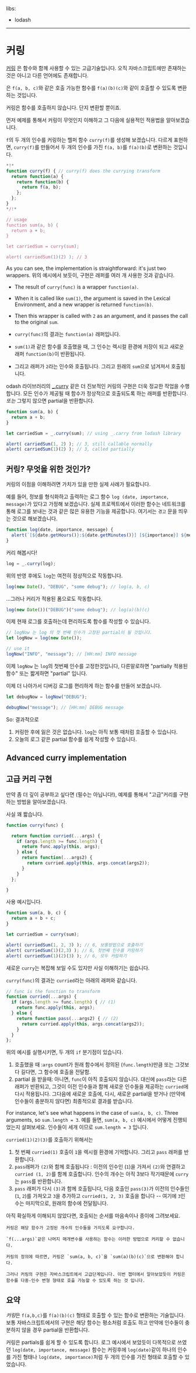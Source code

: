 libs:
  - lodash

---

# 커링

[커링](https://en.wikipedia.org/wiki/Currying) 은 함수와 함께 사용할 수 있는 고급기술입니다. 오직 자바스크립트에만 존재하는 것은 아니고 다른 언어에도 존재합니다.

은 `f(a, b, c)`와 같은 호출 가능한 함수를 `f(a)(b)(c)`와 같이 호출할 수 있도록 변환하는 것입니다.

커링은 함수를 호출하지 않습니다. 단지 변환할 뿐이죠.

먼저 예제를 통해서 커링이 무엇인지 이해하고 그 다음에 실용적인 적용법을 알아보겠습니다.

`f`의 두 개의 인수를 커링하는 헬퍼 함수 `curry(f)`를 생성해 보겠습니다. 다르게 표현하면, `curry(f)`를 만들어서 두 개의 인수를 가진 `f(a, b)`를 `f(a)(b)`로 변환하는 것입니다.

```js run
*!*
function curry(f) { // curry(f) does the currying transform
  return function(a) {
    return function(b) {
      return f(a, b);
    };
  };
}
*/!*

// usage
function sum(a, b) {
  return a + b;
}

let carriedSum = curry(sum);

alert( carriedSum(1)(2) ); // 3
```

As you can see, the implementation is straightforward: it's just two wrappers.
위의 예시에서 보듯이, 구현은 래퍼를 여러 개 사용한 것과 같습니다.

- The result of `curry(func)` is a wrapper `function(a)`.
- When it is called like `sum(1)`, the argument is saved in the Lexical Environment, and a new wrapper is returned `function(b)`.
- Then this wrapper is called with `2` as an argument, and it passes the call to the original `sum`.

- `curry(func)`의 결과는 `function(a)` 래퍼입니다.
- `sum(1)`과 같은 함수를 호출했을 때, 그 인수는 렉시컬 환경에 저장이 되고 새로운 래퍼 `function(b)`이 반환됩니다.
- 그리고 래퍼가 `2`라는 인수와 호출됩니다. 그리고 원래의 `sum`으로 넘겨져서 호출됩니다. 

odash 라이브러리의 [_.curry](https://lodash.com/docs#curry) 같은 더 진보적인 커링의 구현은 더욱 정교한 작업을 수행합니다. 모든 인수가 제공될 때 함수가 정상적으로 호출되도록 하는 래퍼를 반환합니다. *또는* 그렇지 않으면 partial을 반환합니다.

```js run
function sum(a, b) {
  return a + b;
}

let carriedSum = _.curry(sum); // using _.carry from lodash library

alert( carriedSum(1, 2) ); // 3, still callable normally
alert( carriedSum(1)(2) ); // 3, called partially
```

## 커링? 무엇을 위한 것인가?

커링의 이점을 이해하려면 가치가 있을 만한 실제 사례가 필요합니다.

예를 들어, 정보를 형식화하고 출력하는 로그 함수 `log (date, importance, message)`가 있다고 가정해 보겠습니다. 실제 프로젝트에서 이러한 함수는 네트워크를 통해 로그를 보내는 것과 같은 많은 유용한 기능을 제공합니다. 여기서는 `경고` 문을 띄우는 것으로 해보겠습니다.

```js
function log(date, importance, message) {
  alert(`[${date.getHours()}:${date.getMinutes()}] [${importance}] ${message}`);
}
```

커리 해봅시다!

```js
log = _.curry(log);
```

위의 반영 후에도 `log`는 여전히 정상적으로 작동합니다.

```js
log(new Date(), "DEBUG", "some debug"); // log(a, b, c)
```

...그러나 커리가 적용된 폼으로도 작동합니다.

```js
log(new Date())("DEBUG")("some debug"); // log(a)(b)(c)
```

이제 현재 로그를 호출하는데 편리하도록 함수를 작성할 수 있습니다.

```js
// logNow 는 log 의 첫 번째 인수가 고정된 partial이 될 것입니다.
let logNow = log(new Date());

// use it
logNow("INFO", "message"); // [HH:mm] INFO message
```

이제 `logNow` 는 `log`의 첫번째 인수를 고정한것입니다, 다른말로하면 "partially 적용된 함수" 또는 짧게하면 "partial" 입니다.

이제 더 나아가서 디버깅 로그를 편리하게 하는 함수를 만들어 보겠습니다.

```js
let debugNow = logNow("DEBUG");

debugNow("message"); // [HH:mm] DEBUG message
```

So:
결과적으로
1. 커링한 후에 잃은 것은 없습니다. `log`는 아직 보통 때처럼 호출할 수 있습니다.
2. 오늘의 로그 같은 partial 함수를 쉽게 작성할 수 있습니다.


## Advanced curry implementation
## 고급 커리 구현

만약 좀 더 깊이 공부하고 싶다면 (필수는 아닙니다!), 예제를 통해서 "고급"커리를 구현하는 방법을 알아보겠습니다.

사실 꽤 짧습니다.

```js
function curry(func) {

  return function curried(...args) {
    if (args.length >= func.length) {
      return func.apply(this, args);
    } else {
      return function(...args2) {
        return curried.apply(this, args.concat(args2));
      }
    }
  };

}
```

사용 예시입니다.

```js
function sum(a, b, c) {
  return a + b + c;
}

let curriedSum = curry(sum);

alert( curriedSum(1, 2, 3) ); // 6, 보통방법으로 호출하기
alert( curriedSum(1)(2,3) ); // 6, 첫번째 인수를 커링하기
alert( curriedSum(1)(2)(3) ); // 6, 모두 커링하기
```

새로운 `curry`는 복잡해 보일 수도 있지만 사실 이해하기는 쉽습니다.

`curry(func)`의 결과는 `curried`라는 아래의 래퍼와 같습니다.

```js
// func is the function to transform
function curried(...args) {
  if (args.length >= func.length) { // (1)
    return func.apply(this, args);
  } else {
    return function pass(...args2) { // (2)
      return curried.apply(this, args.concat(args2));
    }
  }
};
```

위의 예시를 실행시키면, 두 개의 `if` 분기점이 있습니다.

1. 호출했을 때 :`args` count가 원래 함수에서 정의된 (`func.length`)만큼 또는 그것보다 길다면, 그 함수에 호출을 전달함.
2. partial 을 받을때: 아니면, `func`이 아직 호출되지 않습니다. 대신에 `pass`라는 다른 래퍼가 반환되고, 그것이 이전 인수들과 함께 새로운 인수들을 제공하는 `curried`에 다시 적용됩니다. 그다음에 새로운 호출에, 다시, 새로운 partial을 받거나 (만약에 인수들이 충분하지 않다면) 최종적으로 결과를 받습니다. 

For instance, let's see what happens in the case of `sum(a, b, c)`. Three arguments, so `sum.length = 3`.
예를 들면, `sum(a, b, c)` 예시에서 어떻게 진행되었는지 살펴보세요. 인수들이 세개 이므로 `sum.length = 3` 입니다.

`curried(1)(2)(3)`를 호출하기 위해서는

1. 첫 번째 `curried(1)` 호출이 `1`을 렉시컬 환경에 기억합니다. 그리고 `pass` 래퍼를 반환합니다.
2. `pass`래퍼가 `(2)`와 함께 호출됩니다 : 이전의 인수인 (`1`)을 가져서 `(2)`와 연결하고`curried (1, 2)`를 함께 호출합니다. 인수의 개수는 아직 3보다 작기때문에 `curry`는 `pass`를 반환합니다.
3. `pass` 래퍼가 다시 `(3)`과 함께 호출됩니다, 다음 호출인 `pass(3)`가 이전의 인수들인 (`1`, `2`)를 가져오고 `3`을 추가하고 `curried(1, 2, 3)` 호출을 합니다 -- 여기에 `3`인수는 마지막으로, 원래의 함수에 전달됩니다.

아직 확실하게 이해되지 않았다면, 호출되는 순서를 마음속이나 종이에 그려보세요.

```smart header="오직 고정된 길이의 함수들만 사용가능합니다"
커링은 해당 함수가 고정된 개수의 인수들을 가지도록 요구합니다.

`f(...args)`같은 나머지 매개변수를 사용하는 함수는 이러한 방법으로 커리할 수 없습니다.
```

```smart header="커링보다는 조금 더"
커링의 정의에 따르면, 커링은 `sum(a, b, c)`을 `sum(a)(b)(c)`으로 변환해야 합니다.

그러나 커링의 구현은 자바스크립트에서 고급단계입니다. 이번 챕터에서 알아보았듯이 커링은 함수를 다중-인수 변형 형태로 호출 가능할 수 있도록 하는 것 입니다.
```

## 요약

*커링*은 `f(a,b,c)`를 `f(a)(b)(c)` 형태로 호출할 수 있는 함수로 변환하는 기술입니다. 보통 자바스크립트에서의 구현은 해당 함수는 평소처럼 호출도 하고 만약에 인수들이 충분하지 않을 경우 partial을 반환합니다. 

커링은 partials를 쉽게 할 수 있도록 합니다. 로그 예시에서 보았듯이 다목적으로 쓰였던 `log(date, importance, message)` 함수는 커링후에 `log(date)`같이 하나의 인수를 가진 형태나 `log(date, importance)`처럼 두 개의 인수를 가진 형태로 호출할 수 있었습니다.
